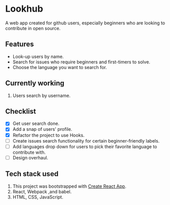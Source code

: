 # Lookhub

A web app created for github users, especially beginners who are looking to contribute in open source.

## Features

-   Look-up users by name.
-   Search for issues who require beginners and first-timers to solve.
-   Choose the language you want to search for.

## Currently working

1. Users search by username.

## Checklist

-   [x] Get user search done.
-   [x] Add a snap of users' profile.
-   [x] Refactor the project to use Hooks.
-   [ ] Create issues search functionality for certain beginner-friendly labels.
-   [ ] Add languages drop down for users to pick their favorite language to contribute with.
-   [ ] Design overhaul.

## Tech stack used

1. This project was bootstrapped with [Create React App](https://github.com/facebook/create-react-app).
2. React, Webpack ,and babel.
3. HTML, CSS, JavaScript.
